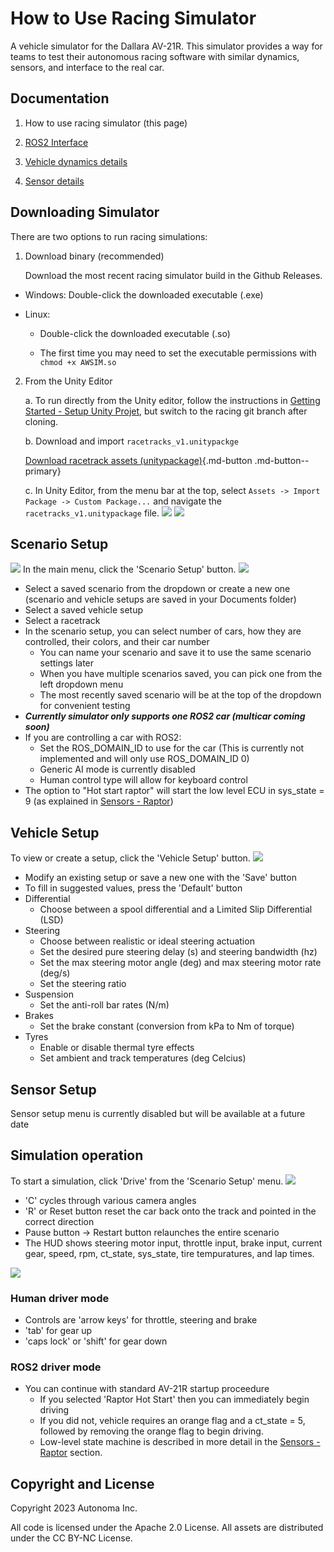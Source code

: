 # How to Use Racing Simulator

A vehicle simulator for the Dallara AV-21R. This simulator provides a way for teams to test their autonomous racing software with similar dynamics, sensors, and interface to the real car.

## Documentation
1. How to use racing simulator (this page)

2. [ROS2 Interface](/docs/RacingSim/ROS2Interface/index.md)

2. [Vehicle dynamics details](/docs/RacingSim/VehicleDynamics/index.md)

3. [Sensor details](/docs/RacingSim/Sensors/index.md)

## Downloading Simulator

There are two options to run racing simulations:

1. Download binary (recommended)

    Download the most recent racing simulator build in the Github Releases.

- Windows: Double-click the downloaded executable (.exe)
    
- Linux:

    - Double-click the downloaded executable (.so)

    - The first time you may need to set the executable permissions with ```chmod +x AWSIM.so```

2. From the Unity Editor

    a. To run directly from the Unity editor, follow the instructions in [Getting Started - Setup Unity Projet](/docs/GettingStarted/SetupUnityProject/index.md), but switch to the racing git branch after cloning.

    b. Download and import `racetracks_v1.unitypackge`

    [Download racetrack assets (unitypackage)](https://netorgft10298407-my.sharepoint.com/:f:/g/personal/will_bryan_autonomalabs_com/EnFiHnKOU2VKpFyvuGNnSoEBHrcnGAxe8js3GnDwgTMl8Q?e=joBXev){.md-button .md-button--primary}

    c. In Unity Editor, from the menu bar at the top, select `Assets -> Import Package -> Custom Package...` and navigate the `racetracks_v1.unitypackage` file.
![](/docs/RacingSim/Overview/Image_import1.png)
![](/docs/RacingSim/Overview/Image_import2.png)

## Scenario Setup
![](/docs/RacingSim/Overview/Image_main_menu.png)
In the main menu, click the 'Scenario Setup' button.
![](/docs/RacingSim/Overview/Image_scenario_menu.png)
- Select a saved scenario from the dropdown or create a new one (scenario and vehicle setups are saved in your Documents folder)
- Select a saved vehicle setup
- Select a racetrack
- In the scenario setup, you can select number of cars, how they are controlled, their colors, and their car number
    - You can name your scenario and save it to use the same scenario settings later
    - When you have multiple scenarios saved, you can pick one from the left dropdown menu
    - The most recently saved scenario will be at the top of the dropdown for convenient testing
- ***Currently simulator only supports one ROS2 car (multicar coming soon)***
- If you are controlling a car with ROS2:
    - Set the ROS_DOMAIN_ID to use for the car (This is currently not implemented and will only use ROS_DOMAIN_ID 0)
    - Generic AI mode is currently disabled
    - Human control type will allow for keyboard control
- The option to "Hot start raptor" will start the low level ECU in sys_state = 9 (as explained in [Sensors - Raptor](../Sensors/index.md))

## Vehicle Setup
To view or create a setup, click the 'Vehicle Setup' button.
![](/docs/RacingSim/Overview/Image_vehicle_setup.png)
- Modify an existing setup or save a new one with the 'Save' button
- To fill in suggested values, press the 'Default' button
- Differential
    - Choose between a spool differential and a Limited Slip Differential (LSD)
- Steering
    - Choose between realistic or ideal steering actuation
    - Set the desired pure steering delay (s) and steering bandwidth (hz)
    - Set the max steering motor angle (deg) and max steering motor rate (deg/s)
    - Set the steering ratio
- Suspension
    - Set the anti-roll bar rates (N/m)
- Brakes
    - Set the brake constant (conversion from kPa to Nm of torque)
- Tyres
    - Enable or disable thermal tyre effects
    - Set ambient and track temperatures (deg Celcius)

## Sensor Setup
Sensor setup menu is currently disabled but will be available at a future date

## Simulation operation
To start a simulation, click 'Drive' from the 'Scenario Setup' menu.
![](/docs/RacingSim/Overview/Image_camera1.png)

- 'C' cycles through various camera angles
- 'R' or Reset button reset the car back onto the track and pointed in the correct direction
- Pause button -> Restart button relaunches the entire scenario
- The HUD shows steering motor input, throttle input, brake input, current gear, speed, rpm, ct_state, sys_state, tire tempuratures, and lap times.

![](/docs/RacingSim/Overview/Image_camera2.png)

### Human driver mode
- Controls are 'arrow keys' for throttle, steering and brake
- 'tab' for gear up
- 'caps lock' or 'shift' for gear down

### ROS2 driver mode
- You can continue with standard AV-21R startup proceedure
    - If you selected 'Raptor Hot Start' then you can immediately begin driving
    - If you did not, vehicle requires an orange flag and a ct_state = 5, followed by removing the orange flag to begin driving.
    - Low-level state machine is described in more detail in the [Sensors - Raptor](/docs/RacingSim/Sensors/index.md) section.

## Copyright and License

Copyright 2023 Autonoma Inc.

All code is licensed under the Apache 2.0 License. All assets are distributed under the CC BY-NC License.
